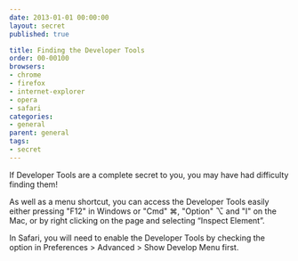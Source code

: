 ```yaml
---
date: 2013-01-01 00:00:00
layout: secret
published: true

title: Finding the Developer Tools
order: 00-00100
browsers:
- chrome
- firefox
- internet-explorer
- opera
- safari
categories:
- general
parent: general
tags:
- secret
---
```


<p>If Developer Tools are a complete secret to you, you may have had difficulty finding them!</p>

<p>As well as a menu shortcut, you can access the Developer Tools easily either pressing "F12" in Windows or "Cmd" ⌘, "Option" ⌥ and "I" on the Mac, or by right clicking on the page and selecting “Inspect Element”.

<p class="safari">In Safari, you will need to enable the Developer Tools by checking the option in Preferences &gt; Advanced &gt; Show Develop Menu first.</p>